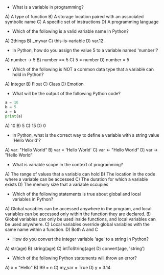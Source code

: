 
* What is a variable in programming?

A) A type of function
B) A storage location paired with an associated symbolic name
C) A specific set of instructions
D) A programming language

* Which of the following is a valid variable name in Python?

A) 2things
B) _myvar
C) this-is-variable
D) var.12

* In Python, how do you assign the value 5 to a variable named 'number'?

A) number -> 5
B) number == 5
C) 5 = number
D) number = 5

* Which of the following is NOT a common data type that a variable can hold in Python?

A) Integer
B) Float
C) Class
D) Emotion

* What will be the output of the following Python code?

```python
a = 10
b = 5
a = b
print(a)
```

A) 10
B) 5
C) 15
D) 0

* In Python, what is the correct way to define a variable with a string value 'Hello World'?

A) var: "Hello World"
B) var = 'Hello World'
C) var <- "Hello World"
D) var -> "Hello World"

* What is variable scope in the context of programming?

A) The range of values that a variable can hold
B) The location in the code where a variable can be accessed
C) The duration for which a variable exists
D) The memory size that a variable occupies

* Which of the following statements is true about global and local variables in Python?

A) Global variables can be accessed anywhere in the program, and local variables can be accessed only within the function they are declared.
B) Global variables can only be used inside functions, and local variables can be used anywhere.
C) Local variables override global variables with the same name within a function.
D) Both A and C

* How do you convert the integer variable 'age' to a string in Python?

A) str(age)
B) string(age)
C) intToString(age)
D) convert(age, 'string')

* Which of the following Python statements will throw an error?

A) x = "Hello"
B) 99 = n
C) my_var = True
D) y = 3.14
